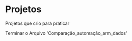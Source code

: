 # Projetos
Projetos que crio para praticar
<p>Terminar o Arquivo 'Comparação_automação_arm_dados'</p>
